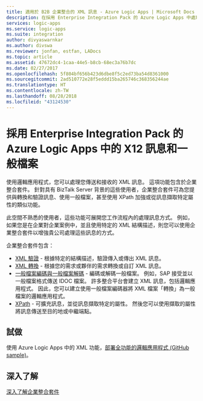 ```yaml
---
title: 適用於 B2B 企業整合的 XML 訊息 - Azure Logic Apps | Microsoft Docs
description: 在採用 Enterprise Integration Pack 的 Azure Logic Apps 中處理、驗證、轉換及擴充適用於 B2B 解決方案的 XML 訊息
services: logic-apps
ms.service: logic-apps
ms.suite: integration
author: divyaswarnkar
ms.author: divswa
ms.reviewer: jonfan, estfan, LADocs
ms.topic: article
ms.assetid: 47672dc4-1caa-44e5-b8cb-68ec3a76b7dc
ms.date: 02/27/2017
ms.openlocfilehash: 5f804bf656b423d6dbe8f5c2ed73ba54d8361000
ms.sourcegitcommit: 2ad510772e28f5eddd15ba265746c368356244ae
ms.translationtype: HT
ms.contentlocale: zh-TW
ms.lasthandoff: 08/28/2018
ms.locfileid: "43124530"
---
```

# <a name="xml-messages-and-flat-files-in-azure-logic-apps-with-enterprise-integration-pack"></a>採用 Enterprise Integration Pack 的 Azure Logic Apps 中的 X12 訊息和一般檔案

使用邏輯應用程式，您可以處理您傳送和接收的 XML 訊息。 這項功能包含於企業整合套件。 針對具有 BizTalk Server 背景的這些使用者，企業整合套件可為您提供與轉換和驗證訊息、使用一般檔案，甚至使用 XPath 加強或從訊息擷取特定屬性的類似功能。 

此空間不熟悉的使用者，這些功能可展開您工作流程內的處理訊息方式。 例如，如果您是在企業對企業案例中，並且使用特定的 XML 結構描述，則您可以使用企業整合套件以增強貴公司處理這些訊息的方式。 

企業整合套件包含： 

* [XML 驗證](logic-apps-enterprise-integration-xml-validation.md "了解 XML 訊息驗證") - 根據特定的結構描述，驗證傳入或傳出 XML 訊息。
* [XML 轉換](../logic-apps/logic-apps-enterprise-integration-transform.md "了解 XML 訊息轉換和對應") - 根據您的需求或夥伴的需求轉換或自訂 XML 訊息。
* [一般檔案編碼與一般檔案解碼](logic-apps-enterprise-integration-flatfile.md "了解一般檔案編碼/解碼") - 編碼或解碼一般檔案。 例如，SAP 接受並以一般檔案格式傳送 IDOC 檔案。 許多整合平台會建立 XML 訊息，包括邏輯應用程式。 因此，您可以建立使用一般檔案編碼器將 XML 檔案「轉換」為一般檔案的邏輯應用程式。 
* [XPath](https://msdn.microsoft.com/library/mt643789.aspx) - 可擴充訊息，並從訊息擷取特定的屬性。 然後您可以使用擷取的屬性將訊息傳送至目的地或中繼端點。

## <a name="try-it-out"></a>試做
使用 Azure Logic Apps 中的 XML 功能，[部署全功能的邏輯應用程式 (GitHub sample)](https://github.com/Azure/azure-quickstart-templates/tree/master/201-logic-app-veter-pipeline)。

## <a name="learn-more"></a>深入了解
[深入了解企業整合套件](../logic-apps/logic-apps-enterprise-integration-overview.md "了解企業整合套件")
